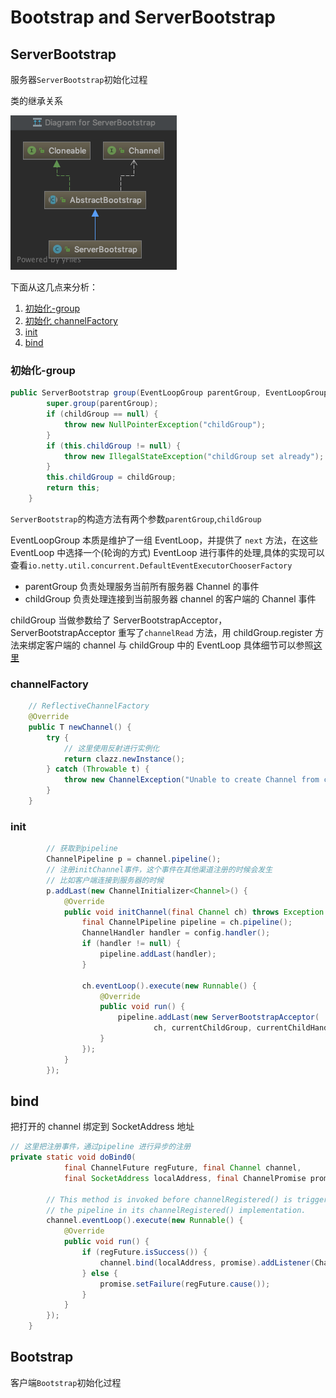 # Bootstrap and ServerBootstrap

## ServerBootstrap

服务器`ServerBootstrap`初始化过程

类的继承关系

![ServerBootstrap](./images/ServerBootstrap.png)

下面从这几点来分析：

1. [初始化-group](#初始化-group)
2. [初始化 channelFactory](#channelFactory)
3. [init](#init)
4. [bind](#bind)

### 初始化-group

```java
public ServerBootstrap group(EventLoopGroup parentGroup, EventLoopGroup childGroup) {
        super.group(parentGroup);
        if (childGroup == null) {
            throw new NullPointerException("childGroup");
        }
        if (this.childGroup != null) {
            throw new IllegalStateException("childGroup set already");
        }
        this.childGroup = childGroup;
        return this;
    }
```

`ServerBootstrap`的构造方法有两个参数`parentGroup`,`childGroup`

EventLoopGroup 本质是维护了一组 EventLoop，并提供了 `next` 方法，在这些 EventLoop
中选择一个(轮询的方式) EventLoop 进行事件的处理,具体的实现可以查看`io.netty.util.concurrent.DefaultEventExecutorChooserFactory`

- parentGroup 负责处理服务当前所有服务器 Channel 的事件
- childGroup 负责处理连接到当前服务器 channel 的客户端的 Channel 事件

childGroup 当做参数给了 ServerBootstrapAcceptor，ServerBootstrapAcceptor 重写了`channelRead`
方法，用 childGroup.register 方法来绑定客户端的 channel 与 childGroup 中的 EventLoop
具体细节可以参照[这里](source-code-channel.md#ServerBootstrapAcceptor)

### channelFactory

```java
    // ReflectiveChannelFactory
    @Override
    public T newChannel() {
        try {
            // 这里使用反射进行实例化
            return clazz.newInstance();
        } catch (Throwable t) {
            throw new ChannelException("Unable to create Channel from class " + clazz, t);
        }
    }
```

### init

```java
        // 获取到pipeline
        ChannelPipeline p = channel.pipeline();
        // 注册initChannel事件，这个事件在其他渠道注册的时候会发生
        // 比如客户端连接到服务器的时候
        p.addLast(new ChannelInitializer<Channel>() {
            @Override
            public void initChannel(final Channel ch) throws Exception {
                final ChannelPipeline pipeline = ch.pipeline();
                ChannelHandler handler = config.handler();
                if (handler != null) {
                    pipeline.addLast(handler);
                }

                ch.eventLoop().execute(new Runnable() {
                    @Override
                    public void run() {
                        pipeline.addLast(new ServerBootstrapAcceptor(
                                ch, currentChildGroup, currentChildHandler, currentChildOptions, currentChildAttrs));
                    }
                });
            }
        });
```

## bind

把打开的 channel 绑定到 SocketAddress 地址

```java
// 这里把注册事件，通过pipeline 进行异步的注册
private static void doBind0(
            final ChannelFuture regFuture, final Channel channel,
            final SocketAddress localAddress, final ChannelPromise promise) {

        // This method is invoked before channelRegistered() is triggered.  Give user handlers a chance to set up
        // the pipeline in its channelRegistered() implementation.
        channel.eventLoop().execute(new Runnable() {
            @Override
            public void run() {
                if (regFuture.isSuccess()) {
                    channel.bind(localAddress, promise).addListener(ChannelFutureListener.CLOSE_ON_FAILURE);
                } else {
                    promise.setFailure(regFuture.cause());
                }
            }
        });
    }
```

## Bootstrap

客户端`Bootstrap`初始化过程
